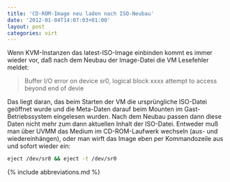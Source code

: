```yaml
---
title: 'CD-ROM-Image neu laden nach ISO-Neubau'
date: '2012-01-04T14:07:03+01:00'
layout: post
categories: virt
---
```


Wenn KVM-Instanzen das latest-ISO-Image einbinden kommt es immer wieder vor, daß nach dem Neubau der Image-Datei die VM Lesefehler meldet:

> Buffer I/O error on device sr0, logical block xxxx
> attempt to access beyond end of devie

Das liegt daran, das beim Starten der VM die ursprüngliche ISO-Datei geöffnet wurde und die Meta-Daten darauf beim Mounten im Gast-Betriebssystem eingelesen wurden. Nach dem Neubau passen dann diese Daten nicht mehr zum dann aktuellen Inhalt der ISO-Datei.
Entweder muß man über UVMM das Medium im CD-ROM-Laufwerk wechseln (aus- und wiedereinhängen), oder man wirft das Image eben per Kommandozeile aus und sofort wieder ein:
```bash
eject /dev/sr0 && eject -t /dev/sr0
```

{% include abbreviations.md %}
